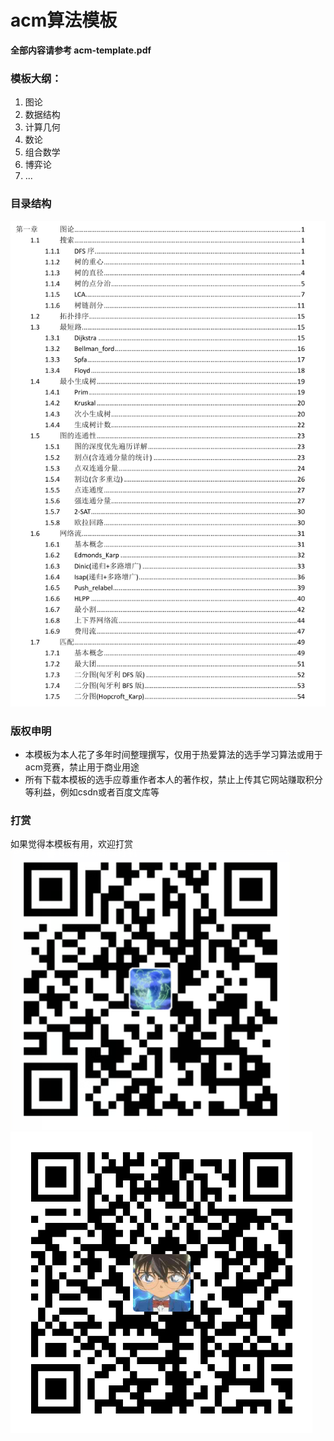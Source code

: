 # acm算法模板
**全部内容请参考 acm-template.pdf**

### 模板大纲：
1. 图论
2. 数据结构
3. 计算几何
4. 数论
5. 组合数学
6. 博弈论
7. ...

### 目录结构
![content](content.png)

### 版权申明
* 本模板为本人花了多年时间整理撰写，仅用于热爱算法的选手学习算法或用于acm竞赛，禁止用于商业用途
* 所有下载本模板的选手应尊重作者本人的著作权，禁止上传其它网站赚取积分等利益，例如csdn或者百度文库等

### 打赏
如果觉得本模板有用，欢迎打赏
![支付宝](https://github.com/gauss-clb/gauss-clb.github.io/blob/master/pay/alipay.png)
![微信](https://github.com/gauss-clb/gauss-clb.github.io/blob/master/pay/weixin.png)
